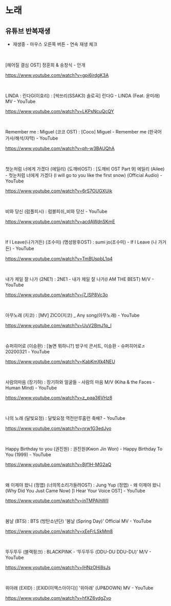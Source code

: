 # 노래

## 유튜브 반복재생

- 재생중  -  마우스 오른쪽 버튼  -  연속 재생 체크

<br>

[헤어질 결심 OST] 정훈희 & 송창식 - 안개

https://www.youtube.com/watch?v=gpi6jrdgK3A

<br>

LINDA : 린다G(이효리) : [싹쓰리(SSAK3) 솔로곡] 린다G - LINDA (Feat. 윤미래) MV - YouTube

https://www.youtube.com/watch?v=LKPsNcuQcQY

<br>

Remember me : Miguel (코코 OST) : [Coco] Miguel - Remember me (한국어 가사/해석/자막) - YouTube

https://www.youtube.com/watch?v=ph-w3BAUQhA

<br>

첫눈처럼 너에게 가겠다 (에일리) (도깨비OST) : [도깨비 OST Part 9] 에일리 (Ailee) - 첫눈처럼 너에게 가겠다 (I will go to you like the first snow) (Official Audio) - YouTube

https://www.youtube.com/watch?v=6rS7OUGXUik

<br>

비와 당신  (럼플피시)  :  럼블피쉬_비와 당신 - YouTube

https://www.youtube.com/watch?v=acdAWdnSKmE

<br>

If I Leave(나가거든) (조수미) (명성왕후OST) : sumi jo(조수미) - If I Leave (나 가거든) - YouTube

https://www.youtube.com/watch?v=TmBUspbL1q4

<br>

내가 제일 잘 나가  (2NE1)  :   2NE1 - 내가 제일 잘 나가(I AM THE BEST) M/V - YouTube

https://www.youtube.com/watch?v=j7_lSP8Vc3o

<br>

아무노래 (지코)  :  [MV] ZICO(지코) _ Any song(아무노래) - YouTube

https://www.youtube.com/watch?v=UuV2BmJ1p_I

<br>

슈퍼히어로 (이승환)  :  [놀면 뭐하니?] 방구석 콘서트, 이승환 - 슈퍼히어로♬ 20200321 - YouTube

https://www.youtube.com/watch?v=KabKmXk4NEU

<br>

사람의마음 (장기하)  :  장기하와 얼굴들 - 사람의 마음 M/V (Kiha & the Faces - Human Mind) - YouTube

https://www.youtube.com/watch?v=z_pqa36VHz8

<br>

나의 노래 (달빛요정)  :  달빛요정 역전만루홈런 축배? - YouTube

https://www.youtube.com/watch?v=nrw1G3edJyo

<br>

Happy Birthday to you (권진원) : 권진원(Kwon Jin Won) - Happy Birthday To You (1999) - YouTube

https://www.youtube.com/watch?v=Bjf1H-MG2aQ

<br>

왜 이제야 왔니 (정엽) (너의목소리가들려OST)  :  Jung Yup (정엽) - 왜 이제야 왔니 (Why Did You Just Came Now) [I Hear Your Voice OST] - YouTube

https://www.youtube.com/watch?v=inTMPAihWlI

<br>

봄날 (BTS)  :  BTS (방탄소년단) '봄날 (Spring Day)' Official MV - YouTube

https://www.youtube.com/watch?v=xEeFrLSkMm8

<br>

뚜두뚜두 (블랙핑크)  :  BLACKPINK - ‘뚜두뚜두 (DDU-DU DDU-DU)’ M/V - YouTube

https://www.youtube.com/watch?v=IHNzOHi8sJs

<br>

위아래 (EXID)  :  [EXID(이엑스아이디)] '위아래' (UP&DOWN) MV - YouTube

https://www.youtube.com/watch?v=hfXZ6ydgZyo